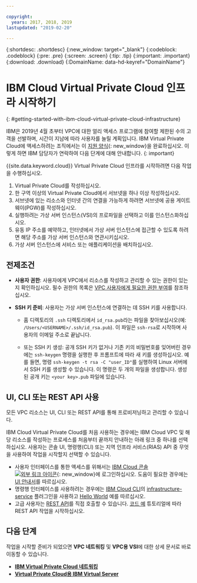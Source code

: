 ```yaml
---

copyright:
  years: 2017, 2018, 2019
lastupdated: "2019-02-20"

---
```


{:shortdesc: .shortdesc}
{:new_window: target="_blank"}
{:codeblock: .codeblock}
{:pre: .pre}
{:screen: .screen}
{:tip: .tip}
{:important: .important}
{:download: .download}
{:DomainName: data-hd-keyref="DomainName"}

# IBM Cloud Virtual Private Cloud 인프라 시작하기
{: #getting-started-with-ibm-cloud-virtual-private-cloud-infrastructure}

IBM은 2019년 4월 초부터 VPC에 대한 얼리 액세스 프로그램에 참여할 제한된 수의 고객을 선발하며, 시간이 지남에 따라 사용자를 늘릴 계획입니다. IBM Virtual Private Cloud에 액세스하려는 조직에서는 이 [지원 양식](https://cloud.ibm.com/vpc){: new_window}을 완료하십시오. 이렇게 하면 IBM 담당자가 연락하여 다음 단계에 대해 안내합니다.
{: important}

{{site.data.keyword.cloud}} Virtual Private Cloud 인프라를 시작하려면 다음 작업을 수행하십시오. 

1. Virtual Private Cloud를 작성하십시오. 
2. 한 구역 이상의 Virtual Private Cloud에서 서브넷을 하나 이상 작성하십시오. 
3. 서브넷에 있는 리소스와 인터넷 간의 연결을 가능하게 하려면 서브넷에 공용 게이트웨이(PGW)를 작성하십시오. 
4. 실행하려는 가상 서버 인스턴스(VSI)의 프로파일을 선택하고 이를 인스턴스화하십시오. 
5. 유동 IP 주소를 예약하고, 인터넷에서 가상 서버 인스턴스에 접근할 수 있도록 하려면 해당 주소를 가상 서버 인스턴스와 연관시키십시오. 
5. 가상 서버 인스턴스에 서비스 또는 애플리케이션을 배치하십시오. 

## 전제조건

 * **사용자 권한**: 사용자에게 VPC에서 리소스를 작성하고 관리할 수 있는 권한이 있는지 확인하십시오. 필수 권한의 목록은 [VPC 사용자에게 필요한 권한 부여](/docs/infrastructure/vpc?topic=vpc-managing-user-permissions-for-vpc-resources)를 참조하십시오. 

 * **SSH 키 준비**: 사용자는 가상 서버 인스턴스에 연결하는 데 SSH 키를 사용합니다. 

   * 홈 디렉토리의 `.ssh` 디렉토리에서 `id_rsa.pub`라는 파일을 찾아보십시오(예: `/Users/<USERNAME>/.ssh/id_rsa.pub`). 이 파일은 `ssh-rsa`로 시작하며 사용자의 이메일 주소로 끝납니다. 

   * 또는 SSH 키 생성: 공개 SSH 키가 없거나 기존 키의 비밀번호를 잊어버린 경우에는 `ssh-keygen` 명령을 실행한 후 프롬프트에 따라 새 키를 생성하십시오. 예를 들면, 명령 `ssh-keygen -t rsa -C "user_ID"`를 실행하여 Linux 서버에서 SSH 키를 생성할 수 있습니다. 이 명령은 두 개의 파일을 생성합니다. 생성된 공개 키는 `<your key>.pub` 파일에 있습니다. 
   
## UI, CLI 또는 REST API 사용

모든 VPC 리소스는 UI, CLI 또는 REST API를 통해 프로비저닝하고 관리할 수 있습니다. 

IBM Cloud Virtual Private Cloud를 처음 사용하는 경우에는 IBM Cloud VPC 및 해당 리소스를 작성하는 프로세스를 처음부터 끝까지 안내하는 아래 링크 중 하나를 선택하십시오. 사용자는 콘솔 UI, 명령행(CLI) 또는 지역 인프라 서비스(RIAS) API 중 무엇을 사용하여 작업을 시작할지 선택할 수 있습니다. 

* 사용자 인터페이스를 통한 액세스를 위해서는 [IBM Cloud 콘솔 ![외부 링크 아이콘](../../icons/launch-glyph.svg "외부 링크 아이콘")]( https://{DomainName}/vpc){: new_window}에 로그인하십시오. 도움이 필요한 경우에는 [UI 안내서](/docs/infrastructure/vpc?topic=vpc-creating-a-vpc-using-the-ibm-cloud-console)를 따르십시오. 
* 명령행 인터페이스를 사용하려는 경우에는 [IBM Cloud CLI](https://console.bluemix.net/docs/cli/index.html#overview)의 [infrastructure-service](/docs/infrastructure-service-cli-plugin/vpc-cli-reference.html) 플러그인을 사용하고 [Hello World](/docs/infrastructure/vpc?topic=vpc-creating-a-vpc-using-the-ibm-cloud-cli) 예를 따르십시오. 
* 고급 사용자는 [REST API](https://{DomainName}/apidocs/rias)를 직접 호출할 수 있습니다. [코드 예](/docs/infrastructure/vpc?topic=vpc-creating-a-vpc-using-the-rest-apis) 튜토리얼에 따라 REST API 작업을 시작하십시오. 

## 다음 단계
작업을 시작할 준비가 되었으면 **VPC 네트워킹** 및 **VPC용 VSI**에 대한 상세 문서로 바로 이동할 수 있습니다. 

* [**IBM Virtual Private Cloud 네트워킹**](/docs/infrastructure/vpc-network?topic=vpc-network-getting-started-with-networking-for-virtual-private-cloud)
* [**Virtual Private Cloud용 IBM Virtual Server**](/docs/vsi-is?topic=virtual-servers-is-gettingstartedvsigen)

